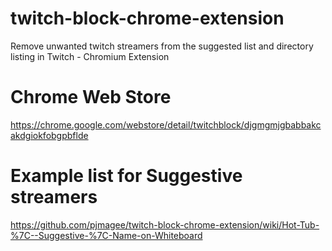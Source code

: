 # twitch-block-chrome-extension

Remove unwanted twitch streamers from the suggested list and directory listing in Twitch - Chromium Extension

# Chrome Web Store

https://chrome.google.com/webstore/detail/twitchblock/djgmgmjgbabbakcakdgiokfobgpbflde


# Example list for Suggestive streamers

https://github.com/pjmagee/twitch-block-chrome-extension/wiki/Hot-Tub-%7C--Suggestive-%7C-Name-on-Whiteboard
